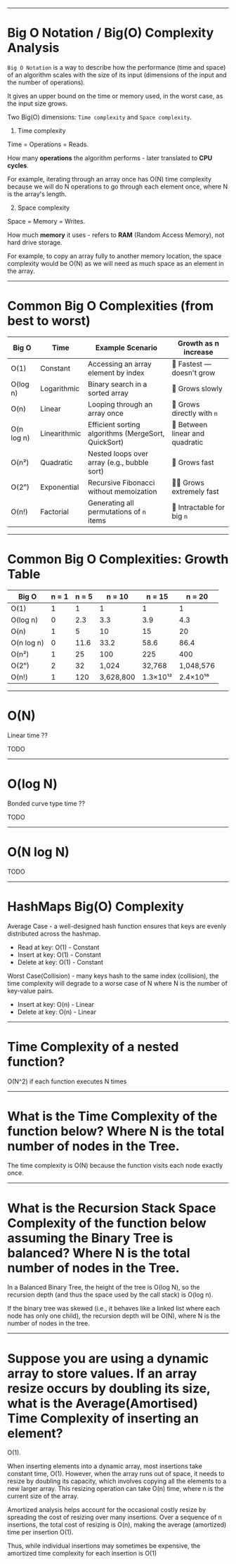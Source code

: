 
-------------------------------------------------------

# Big O Notation / Big(O) Complexity Analysis

`Big O Notation` is a way to describe how the performance (time and space) of an algorithm scales with the size of its input (dimensions of the input and the number of operations).

It gives an upper bound on the time or memory used, in the worst case, as the input size grows.

Two Big(O) dimensions: `Time complexity` and `Space complexity`.

1. Time complexity 

Time = Operations = Reads.

How many **operations** the algorithm performs - later translated to **CPU cycles**.

For example, iterating through an array once has O(N) time complexity because we will do N operations to go through each element once, where N is the array's length.

2. Space complexity

Space = Memory = Writes.

How much **memory** it uses - refers to **RAM** (Random Access Memory), not hard drive storage.

For example, to copy an array fully to another memory location, the space complexity would be O(N) as we will need as much space as an element in the array.

-------------------------------------------------------

# Common Big O Complexities (from best to worst)

| Big O          | Time          | Example Scenario                                    |   Growth as n increase
| -------------- | ------------- | --------------------------------------------------- | ------------------------------- |
| O(1)           | Constant      | Accessing an array element by index                 | 🔹 Fastest — doesn't grow       |
| O(log n)       | Logarithmic   | Binary search in a sorted array                     | 🔸 Grows slowly                 |
| O(n)           | Linear        | Looping through an array once                       | 🔹 Grows directly with `n`      |
| O(n log n)     | Linearithmic  | Efficient sorting algorithms (MergeSort, QuickSort) | 🔸 Between linear and quadratic |
| O(n²)          | Quadratic     | Nested loops over array (e.g., bubble sort)         | 🔺 Grows fast                   |
| O(2ⁿ)          | Exponential   | Recursive Fibonacci without memoization             | 🔺🔺 Grows extremely fast       |
| O(n!)          | Factorial     | Generating all permutations of `n` items            | 🚨 Intractable for big `n`      |

-------------------------------------------------------

# Common Big O Complexities: Growth Table

| Big O      | n = 1 | n = 5  | n = 10    | n = 15     | n = 20    |
| ---------- | ----- | ------ | --------- | ---------- | --------- |
| O(1)       | 1     | 1      | 1         | 1          | 1         |
| O(log n)   | 0     | 2.3    | 3.3       | 3.9        | 4.3       |
| O(n)       | 1     | 5      | 10        | 15         | 20        |
| O(n log n) | 0     | 11.6   | 33.2      | 58.6       | 86.4      |
| O(n²)      | 1     | 25     | 100       | 225        | 400       |
| O(2ⁿ)      | 2     | 32     | 1,024     | 32,768     | 1,048,576 |
| O(n!)      | 1     | 120    | 3,628,800 | 1.3×10¹²   | 2.4×10¹⁸  |

-------------------------------------------------------

# O(N)

Linear time ??

TODO

-------------------------------------------------------

# O(log N)

Bonded curve type time ??

TODO

-------------------------------------------------------

# O(N log N)

TODO

-------------------------------------------------------

# HashMaps Big(O) Complexity

Average Case - a well-designed hash function ensures that keys are evenly distributed across the hashmap.
 - Read at key: O(1) - Constant
 - Insert at key: O(1) - Constant
 - Delete at key: O(1) - Constant

Worst Case(Collision) - many keys hash to the same index (collision), the time complexity will degrade to a worse case of N where N is the number of key-value pairs.
 - Insert at key: O(n) - Linear
 - Delete at key: O(n) - Linear
  
-------------------------------------------------------

# Time Complexity of a nested function?

O(N^2) if each function executes N times

-------------------------------------------------------

# What is the Time Complexity of the function below? Where N is the total number of nodes in the Tree.

The time complexity is O(N) because the function visits each node exactly once.

-------------------------------------------------------

# What is the Recursion Stack Space Complexity of the function below assuming the Binary Tree is balanced? Where N is the total number of nodes in the Tree.

In a Balanced Binary Tree, the height of the tree is O(log N), so the recursion depth (and thus the space used by the call stack) is O(log n).

If the binary tree was skewed (i.e., it behaves like a linked list where each node has only one child), the recursion depth will be O(N), where N is the number of nodes in the tree.

-------------------------------------------------------

# Suppose you are using a dynamic array to store values. If an array resize occurs by doubling its size, what is the Average(Amortised) Time Complexity of inserting an element?

O(1).

When inserting elements into a dynamic array, most insertions take constant time, O(1). However, when the array runs out of space, it needs to resize by doubling its capacity, which involves copying all the elements to a new larger array. This resizing operation can take O(n) time, where n is the current size of the array.

Amortized analysis helps account for the occasional costly resize by spreading the cost of resizing over many insertions. Over a sequence of n insertions, the total cost of resizing is O(n), making the average (amortized) time per insertion O(1).

Thus, while individual insertions may sometimes be expensive, the amortized time complexity for each insertion is O(1)



